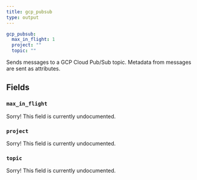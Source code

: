 ```yaml
---
title: gcp_pubsub
type: output
---
```


```yaml
gcp_pubsub:
  max_in_flight: 1
  project: ""
  topic: ""
```

Sends messages to a GCP Cloud Pub/Sub topic. Metadata from messages are sent as
attributes.

## Fields

### `max_in_flight`

Sorry! This field is currently undocumented.

### `project`

Sorry! This field is currently undocumented.

### `topic`

Sorry! This field is currently undocumented.


